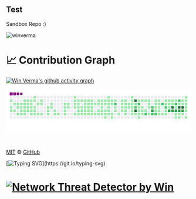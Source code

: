 ## Test
Sandbox Repo :)
<p align="left"> <img src="https://komarev.com/ghpvc/?username=winverma&label=Profile%20views&color=25D366&style=flat" alt="winverma" /> </p>

# 📈 Contribution Graph  
[![Win Verma's github activity graph](https://github-readme-activity-graph.vercel.app/graph?username=winverma&theme=react-dark)](https://github.com/winverma)
 </div>

<a href="https://github.com/winverma" >  <img src="https://github.com/winverma/test/blob/main/github-contribution-grid-snake.gif" align="center" />  </a>

<p>
<a aria-label="license" href="https://github.com/test/blob/main/LICENSE">
    <img src="https://img.shields.io/github/license/primer/css.svg" alt="">
  </a>
</p>

[MIT](./LICENSE) &copy; [GitHub](https://github.com/)

[![Typing SVG](https://readme-typing-svg.demolab.com?font=Fira+Code&pause=1000&color=1E00F7&width=720&lines=Ayo,+Mate!🦄+Man's+Name+is+Win+Verma!)](https://git.io/typing-svg)

<h1>
    <a href="https://github.com/winverma">
        <img src="https://readme-typing-svg.demolab.com?font=Fira+Code&pause=1000&color=d8ae81&center=true&vcenter=true&width=1000&lines=Ayo Mate! 🦄+Man's+Name+is+Win+Verma" alt="Network Threat Detector by Win" />
    </a>
</h1>
